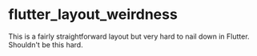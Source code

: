 # flutter_layout_weirdness
This is a fairly straightforward layout but very hard to nail down in Flutter. Shouldn't be this hard.
